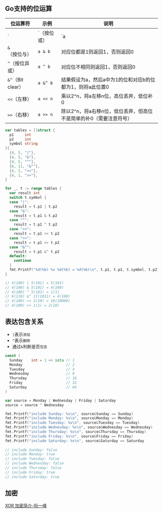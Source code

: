 ## Go支持的位运算

| 位运算符        | 示例     | 说明                                                         |
| --------------- | -------- | ------------------------------------------------------------ |
| `|`（按位或） | `a | b` | 对应位有一个是1则返回1，否则返回0                            |
| `&`（按位与）     | `a & b`  | 对应位都是1则返回1，否则返回0                                |
| `^`（按位异或）   | `a ^ b`  | 对应位不相同则返回1，否则返回0                               |
| `&^`（Bit clear） | `a &^ b` | 结果假设为a，然后a中为1的位和对应b的位都为1，则将a此位置0    |
| `<<`（左移）      | `a << n` | 乘以2^n，将a左移n位，高位丢弃，低位补0                       |
| `>>`（右移）      | `a >> n` | 除以2^n，将a右移n位，低位丢弃，但高位不是简单的补0（需要注意符号） |

```go
var tables = []struct {
  p1     int
  p2     int
  symbol string
}{
  {4, 5, "|"},
  {4, 5, "&"},
  {4, 5, "^"},
  {6, 11, "&^"},
  {4, 2, "<<"},
  {4, 1, ">>"},
}

for _, t := range tables {
  var result int
  switch t.symbol {
  case "|":
    result = t.p1 | t.p2
  case "&":
    result = t.p1 & t.p2
  case "^":
    result = t.p1 ^ t.p2
  case "<<":
    result = t.p1 << t.p2
  case ">>":
    result = t.p1 >> t.p2
  case "&^":
    result = t.p1 &^ t.p2
  default:
    continue
  }
  fmt.Printf("%d(%b) %s %d(%b) = %d(%b)\n", t.p1, t.p1, t.symbol, t.p2, t.p2, result, result)
}

// 4(100) | 5(101) = 5(101)
// 4(100) & 5(101) = 4(100)
// 4(100) ^ 5(101) = 1(1)
// 6(110) &^ 11(1011) = 4(100)
// 4(100) << 2(10) = 16(10000)
// 4(100) >> 1(1) = 2(10)
```

## 表达包含关系

- `|`表示`添加`
- `^`表示`删除`
- 通过`&`判断是否`包含`

```go
const (
  Sunday    int = 1 << iota // 1
  Monday                    // 2
  Tuesday                   // 4
  Wednesday                 // 8
  Thursday                  // 16
  Friday                    // 32
  Saturday                  // 64
)

var source = Monday | Wednesday | Friday | Saturday
source = source ^ Wednesday

fmt.Printf("include Sunday: %v\n", source&Sunday == Sunday)
fmt.Printf("include Monday: %v\n", source&Monday == Monday)
fmt.Printf("include Tuesday: %v\n", source&Tuesday == Tuesday)
fmt.Printf("include Wednesday: %v\n", source&Wednesday == Wednesday)
fmt.Printf("include Thursday: %v\n", source&Thursday == Thursday)
fmt.Printf("include Friday: %v\n", source&Friday == Friday)
fmt.Printf("include Saturday: %v\n", source&Saturday == Saturday
   
// include Sunday: false
// include Monday: true
// include Tuesday: false
// include Wednesday: false
// include Thursday: false
// include Friday: true
// include Saturday: true
```

## 加密

[XOR 加密简介-阮一峰](http://www.ruanyifeng.com/blog/2017/05/xor.html)
